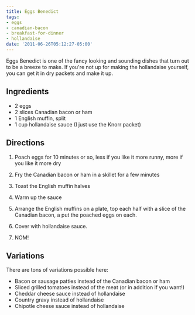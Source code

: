 ```yaml
---
title: Eggs Benedict
tags:
- eggs
- canadian-bacon
- breakfast-for-dinner
- hollandaise
date: '2011-06-26T05:12:27-05:00'
---
```

Eggs Benedict is one of the fancy looking and sounding dishes that turn out to be a breeze to make. If you're not up for making the hollandaise yourself, you can get it in dry packets and make it up.

## Ingredients

* 2 eggs
* 2 slices Canadian bacon or ham
* 1 English muffin, split
* 1 cup hollandaise sauce (I just use the Knorr packet)

## Directions

1.  Poach eggs for 10 minutes or so, less if you like it more runny, more if you like it more dry

1.  Fry the Canadian bacon or ham in a skillet for a few minutes

1.  Toast the English muffin halves

1.  Warm up the sauce

1.  Arrange the English muffins on a plate, top each half with a slice of the Canadian bacon, a put the poached eggs on each.

1.  Cover with hollandaise sauce.

1.  NOM!


## Variations

There are tons of variations possible here:

* Bacon or sausage patties instead of the Canadian bacon or ham
* Sliced grilled tomatoes instead of the meat (or in addition if you want!)
* Cheddar cheese sauce instead of hollandaise
* Country gravy instead of hollandaise
* Chipotle cheese sauce instead of hollandaise

